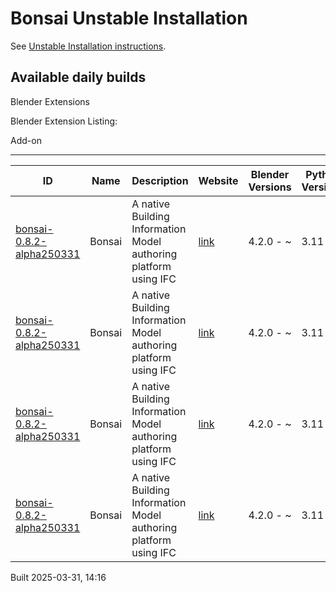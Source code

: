 # Bonsai Unstable Installation

See [Unstable Installation instructions](https://docs.bonsaibim.org/guides/development/installation.html#unstable-installation).

## Available daily builds

Blender Extensions


Blender Extension Listing:

Add-on

---

| ID | Name | Description | Website | Blender Versions | Python Versions | Platforms | Size |
| --- | --- | --- | --- | --- | --- | --- | --- |
| [bonsai-0.8.2-alpha250331](https://github.com/IfcOpenShell/IfcOpenShell/releases/download/bonsai-0.8.2-alpha2503311412/bonsai_py311-0.8.2-alpha250331-macos-arm64.zip?repository=https://raw.githubusercontent.com/IfcOpenShell/bonsai_unstable_repo/main/index.json&blender_version_min=4.2.0&platforms=macos-arm64&python_versions=3.11) | Bonsai | A native Building Information Model authoring platform using IFC | [link](https://bonsaibim.org/) | 4.2.0 - ~ | 3.11 | macos-arm64 | 102.6MB |
| [bonsai-0.8.2-alpha250331](https://github.com/IfcOpenShell/IfcOpenShell/releases/download/bonsai-0.8.2-alpha2503311412/bonsai_py311-0.8.2-alpha250331-macos-x64.zip?repository=https://raw.githubusercontent.com/IfcOpenShell/bonsai_unstable_repo/main/index.json&blender_version_min=4.2.0&platforms=macos-x64&python_versions=3.11) | Bonsai | A native Building Information Model authoring platform using IFC | [link](https://bonsaibim.org/) | 4.2.0 - ~ | 3.11 | macos-x64 | 101.0MB |
| [bonsai-0.8.2-alpha250331](https://github.com/IfcOpenShell/IfcOpenShell/releases/download/bonsai-0.8.2-alpha2503311412/bonsai_py311-0.8.2-alpha250331-windows-x64.zip?repository=https://raw.githubusercontent.com/IfcOpenShell/bonsai_unstable_repo/main/index.json&blender_version_min=4.2.0&platforms=windows-x64&python_versions=3.11) | Bonsai | A native Building Information Model authoring platform using IFC | [link](https://bonsaibim.org/) | 4.2.0 - ~ | 3.11 | windows-x64 | 82.8MB |
| [bonsai-0.8.2-alpha250331](https://github.com/IfcOpenShell/IfcOpenShell/releases/download/bonsai-0.8.2-alpha2503311412/bonsai_py311-0.8.2-alpha250331-linux-x64.zip?repository=https://raw.githubusercontent.com/IfcOpenShell/bonsai_unstable_repo/main/index.json&blender_version_min=4.2.0&platforms=linux-x64&python_versions=3.11) | Bonsai | A native Building Information Model authoring platform using IFC | [link](https://bonsaibim.org/) | 4.2.0 - ~ | 3.11 | linux-x64 | 108.6MB |

Built 2025-03-31, 14:16